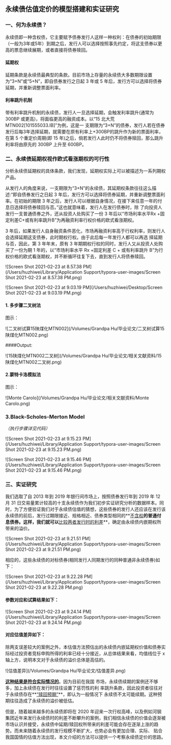 ## 永续债估值定价的模型搭建和实证研究

### **一、何为永续债？**

永续债即一种含权债，它主要赋予债券发行人这样一种权利：在债券的初始期限（一般为3年或5年）到期之后，发行人可以选择按照事先约定，将这支债券以更高的票息继续展期，或者直接将债券赎回。

#### 延期权

延期条款是永续债最典型的条款。目前市场上存量的永续债大多数期限设置 为“3+N”或“5+N”，即自债券发行之日起 3 年或 5 年后，发行方可以选择将债券延期，并重新调整票面利率。

#### 利率跳升机制

带有利率跳升机制的永续债，发行人一旦选择延期，会触发利率跳升(通常为 300BP 或更高)，将面临更高的融资成本。以“15 北大荒 MTN002[101555033.IB]”为例，这是一 支期限为“3+N”的债券，发行人若在债券发行后每3年选择延期，就需要在原有利率上+300BP的跳升作为新的票面利率，在第 5 个重定价周期(即 15 年)之后，倘若发行人此时仍不将债券赎回，那么跳升利率将由原先的 300BP 上升至 600BP。

### 二、永续债延期权视作欧式看涨期权的可行性

分析永续债延期权的具体条款，我们发现，延期权实际上可以被描述为一系列期权产品。

从发行人的角度来说，一支期限为“3+N”的永续债，其延期权条款往往这么描述:“即自债券发行之日起 3 年后，发行方可以选择将债券延期，并重新调整票面利率。在初始的期限 3 年之后，发行人可以根据自身情况，在接下来任意一年的付息日选择将债券赎回与否。”这也就意味着，发行人在发行债券时，除 了向投资人发行一支普通债券之外，还从投资人处购买了一份 3 年后以“市场利率水平Rx +固定利差C+或有利率跳升B”为再融资利率行权价格的欧式看涨期权。

3 年后，如果发行人自身融资条件恶化，市场再融资利率高于行权利率，则发行人会选择延期这支债券，此时期权行权。由于此后每一年发行人都可以再选 择延期与否，因此，第 3 年年末，原有 3 年期期权行权的同时，发行人又从投资人处购买了一份为期 1 年的，以“市场利率水平 Rx +固定利差 C + 或有利率跳升 B”为行权价格的欧式看涨期权，并不断循环往复下去，直到发行人将债券赎回。

![Screen Shot 2021-02-23 at 8.57.38 PM](/Users/huzhiwei/Library/Application Support/typora-user-images/Screen Shot 2021-02-23 at 8.57.38 PM.png)



![Screen Shot 2021-02-23 at 9.03.19 PM](/Users/huzhiwei/Desktop/Screen Shot 2021-02-23 at 9.03.19 PM.png)

#### 1. 多步骤二叉树法

图示：

![二叉树试算15陕煤化MTN002](/Volumes/Grandpa Hu/毕业论文/二叉树试算15陕煤化MTN002.png)

####Output:

![15陕煤化MTN002二叉树](/Volumes/Grandpa Hu/毕业论文/相关文献资料/15陕煤化MTN002二叉树.png)

#### 2.蒙特卡洛模拟法

图示：

![Monte Carolo](/Volumes/Grandpa Hu/毕业论文/相关文献资料/Monte Carolo.png)

### 3.Black-Scholes-Merton Model

*（执行步骤详见代码）*

![Screen Shot 2021-02-23 at 9.15.23 PM](/Users/huzhiwei/Library/Application Support/typora-user-images/Screen Shot 2021-02-23 at 9.15.23 PM.png)

![Screen Shot 2021-02-23 at 9.15.46 PM](/Users/huzhiwei/Library/Application Support/typora-user-images/Screen Shot 2021-02-23 at 9.15.46 PM.png)

### 三、实证研究

我们选取了自 2013 年到 2019 年银行间市场上，按照债券发行年到 2019 年 12 月 31 日交易量累计较高的十支永续债作为我们初步实证研究分析的数据样本。同时，为了方便验证我们对于永续债估值的猜想，这些债券的发行人还应该在发行该永续债的前后，发行过期限接近、规格相近、债券类型相同的**<u>不含权</u>**的普通付息债券。这样，我们就可以**<u>比较两者发行时的利差</u>**，确定由永续债内嵌期权所带来的溢价。

![Screen Shot 2021-02-23 at 9.21.51 PM](/Users/huzhiwei/Library/Application Support/typora-user-images/Screen Shot 2021-02-23 at 9.21.51 PM.png)

相应的，这些永续债的对标债券(相同发行人同期发行的同种普通非永续债券)如下：

![Screen Shot 2021-02-23 at 9.22.28 PM](/Users/huzhiwei/Library/Application Support/typora-user-images/Screen Shot 2021-02-23 at 9.22.28 PM.png)

#### **参数对应和试算结果如下：**

![Screen Shot 2021-02-23 at 9.24.14 PM](/Users/huzhiwei/Library/Application Support/typora-user-images/Screen Shot 2021-02-23 at 9.24.14 PM.png)

#### 对应估值差异如下：

除两支误差较大的案例之外，本估值方法预估出的永续债内嵌延期权价值和债券实际经过投资者竞标申购所得的利率已经十分接近，从总体结果来看，均值线位于 x 轴上方，说明本文对于永续债的溢价总体是高估的。

![估值差异](/Volumes/Grandpa Hu/毕业论文/估值差异.png)

**<u>这种结果是符合实际情况的</u>**。因为目前在我国 市场，永续债续期的案例还不够多，加上永续债在发行时往往设置了惩罚性的利 率跳升条款，因此投资者往往对于永续债存在**<u>“赎回预期”</u>**，即认为一般情况下 永续债不太可能续期。这种预期往往造成了永续债的溢价被低估。

但是，随着越来越多的永续债即将在 2020 年迎来一次行权高峰，以及例如河钢集团近年来发行永续债时的利差不断攀升的案例，我们相信永续债的价值会逐渐被市场认识并接受，永续债中延期/赎回权所带来的利差可能会存在逐渐上涨的趋势。而未来随着永续债的发行规模不断扩大，也势必会有更加合理、实际、 贴合我国国情的估值方法出现，本文介绍的方法可以提供一个考察永续债定价的思路。